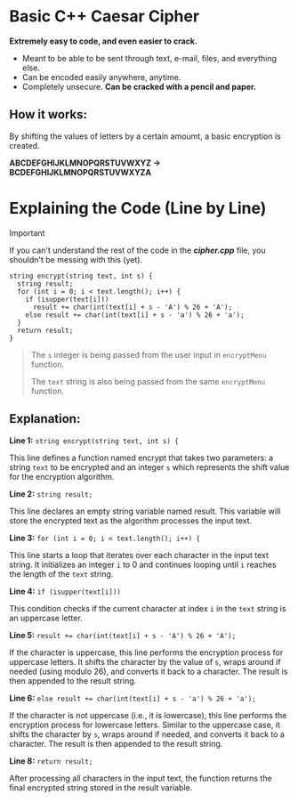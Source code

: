 # Basic C++ Caesar Cipher
**Extremely easy to code, and even easier to crack.**
- Meant to be able to be sent through text, e-mail, files, and everything else.
- Can be encoded easily anywhere, anytime.
- Completely unsecure. **Can be cracked with a pencil and paper.**
## How it works:
By shifting the values of letters by a certain amoumt, a basic encryption is created.

**ABCDEFGHIJKLMNOPQRSTUVWXYZ → BCDEFGHIJKLMNOPQRSTUVWXYZA**
# Explaining the Code (Line by Line)
> [!IMPORTANT]
> If you can't understand the rest of the code in the ***cipher.cpp*** file, you shouldn't be messing with this (yet).
```
string encrypt(string text, int s) {
  string result;
  for (int i = 0; i < text.length(); i++) {
    if (isupper(text[i]))
      result += char(int(text[i] + s - 'A') % 26 + 'A');
    else result += char(int(text[i] + s - 'a') % 26 + 'a');
  }
  return result;
}
```

> The `s` integer is being passed from the user input in `encryptMenu` function.
> 
> The `text` string is also being passed from the same `encryptMenu` function.

## Explanation:
**Line 1:** `string encrypt(string text, int s) {`

This line defines a function named encrypt that takes two parameters: a string `text` to be encrypted and an integer `s` which represents the shift value for the encryption algorithm.

**Line 2:** `string result;`

This line declares an empty string variable named result. This variable will store the encrypted text as the algorithm processes the input text.

**Line 3:** `for (int i = 0; i < text.length(); i++) {`

This line starts a loop that iterates over each character in the input text string. It initializes an integer `i` to 0 and continues looping until `i` reaches the length of the `text` string.

**Line 4:** `if (isupper(text[i]))`

This condition checks if the current character at index `i` in the `text` string is an uppercase letter.

**Line 5:** `result += char(int(text[i] + s - 'A') % 26 + 'A');`

If the character is uppercase, this line performs the encryption process for uppercase letters. It shifts the character by the value of `s`, wraps around if needed (using modulo 26), and converts it back to a character. The result is then appended to the result string.

**Line 6:** `else result += char(int(text[i] + s - 'a') % 26 + 'a');`

If the character is not uppercase (i.e., it is lowercase), this line performs the encryption process for lowercase letters. Similar to the uppercase case, it shifts the character by `s`, wraps around if needed, and converts it back to a character. The result is then appended to the result string.

**Line 8:** `return result;`

After processing all characters in the input text, the function returns the final encrypted string stored in the result variable.
